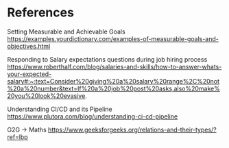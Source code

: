 # References

Setting Measurable and Achievable Goals
https://examples.yourdictionary.com/examples-of-measurable-goals-and-objectives.html

Responding to Salary expectations questions during job hiring process
https://www.roberthalf.com/blog/salaries-and-skills/how-to-answer-whats-your-expected-salary#:~:text=Consider%20giving%20a%20salary%20range%2C%20not%20a%20number&text=If%20a%20job%20post%20asks,also%20make%20you%20look%20evasive.

Understanding CI/CD and its Pipeline
https://www.plutora.com/blog/understanding-ci-cd-pipeline

G2G -> Maths
https://www.geeksforgeeks.org/relations-and-their-types/?ref=lbp
